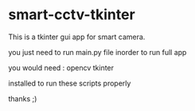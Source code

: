 # smart-cctv-tkinter
This is a tkinter gui app for smart camera.


you just need to run main.py file inorder to run full app 

you would need :
opencv
tkinter

installed to run these scripts properly

thanks ;) 


